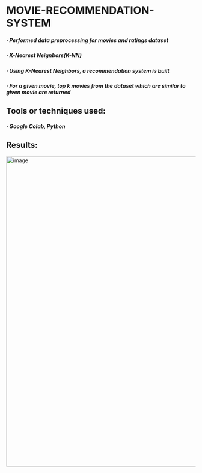 # MOVIE-RECOMMENDATION-SYSTEM

#####  · Performed data preprocessing for movies and ratings dataset
#####  · K-Nearest Neignbors(K-NN)
#####  · Using K-Nearest Neighbors, a recommendation system is built<br/>
#####  · For a given movie, top k movies from the dataset which are similar to given movie are returned

## Tools or techniques used:
#####  · Google Colab, Python

## Results:</br>
<img width="826" alt="image" src="https://user-images.githubusercontent.com/82793936/197570162-5ba82d75-54fa-42d6-96fb-8b338c5f0fee.png">

